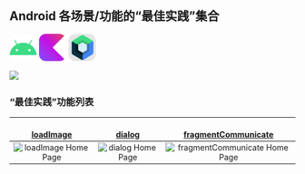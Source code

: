 ## Android 各场景/功能的“最佳实践”集合

<p float="left">
  <img src="https://raw.githubusercontent.com/github/explore/8baf984947f4d9c32006bd03fa4c51ff91aadf8d/topics/android/android.png" style="border-radius: 12px;" alt="Android" width="48" />
  <img src="https://raw.githubusercontent.com/github/explore/4479d2a2c854198cb00160f8593519c14dc3b905/topics/kotlin/kotlin.png" style="border-radius: 12px;" alt="Kotlin" width="48" />
  <img src="https://raw.githubusercontent.com/github/explore/ae48d1ca3274c0c3a90f872e605eaef069a16771/topics/jetpack-compose/jetpack-compose.png" style="border-radius: 12px;" alt="Jetpack Compose" width="48" />
</p>

<img src="https://github.com/oOJohn6Oo/AndroidSample/releases/download/v0.1/app_main_screen.webp" width="480" />

### “最佳实践”功能列表

| <img width="500px"/>[loadImage] | <img width="500px"/>[dialog] | <img width="500px"/>[fragmentCommunicate] |
| :----: | :----: | :----: |
| ![loadImage Home Page] | ![dialog Home Page] | ![fragmentCommunicate Home Page] |

[dialog]: ./feat/dialog/README.md
[loadImage]: ./feat/loadImage/README.md
[fragmentCommunicate]: ./feat/fragmentCommunicate/README.md
[Home Page]: https://github.com/oOJohn6Oo/AndroidSample/releases/download/v0.1/app_main_screen.webp
[loadImage Home Page]:  https://github.com/oOJohn6Oo/AndroidSample/releases/download/v0.1/load_image_main_screen.webp
[dialog Home Page]:  https://github.com/oOJohn6Oo/AndroidSample/releases/download/v0.1/dialog_main_screen.webp
[fragmentCommunicate Home Page]:  https://github.com/oOJohn6Oo/AndroidSample/releases/download/v0.1/fc_main_screen.webp